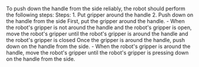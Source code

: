 To push down the handle from the side reliably, the robot should perform the following steps:
    Steps:  1. Put gripper around the handle  2. Push down on the handle from the side
    First, put the gripper around the handle.
    - When the robot's gripper is not around the handle and the robot's gripper is open, move the robot's gripper until the robot's gripper is around the handle and the robot's gripper is closed
    Once the gripper is around the handle, push down on the handle from the side.
    - When the robot's gripper is around the handle, move the robot's gripper until the robot's gripper is pressing down on the handle from the side.
